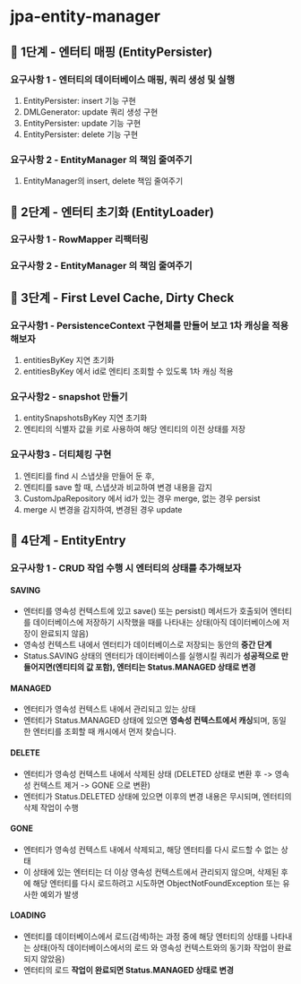 # jpa-entity-manager

## 🚀 1단계 - 엔터티 매핑 (EntityPersister)

### 요구사항 1 - 엔터티의 데이터베이스 매핑, 쿼리 생성 및 실행

1. EntityPersister: insert 기능 구현
2. DMLGenerator: update 쿼리 생성 구현
3. EntityPersister: update 기능 구현
4. EntityPersister: delete 기능 구현

### 요구사항 2 - EntityManager 의 책임 줄여주기

1. EntityManager의 insert, delete 책임 줄여주기

## 🚀 2단계 - 엔터티 초기화 (EntityLoader)

### 요구사항 1 - RowMapper 리팩터링

### 요구사항 2 - EntityManager 의 책임 줄여주기

## 🚀 3단계 - First Level Cache, Dirty Check

### 요구사항1 - PersistenceContext 구현체를 만들어 보고 1차 캐싱을 적용해보자

1. entitiesByKey 지연 초기화
2. entitiesByKey 에서 id로 엔티티 조회할 수 있도록 1차 캐싱 적용

### 요구사항2 - snapshot 만들기

1. entitySnapshotsByKey 지연 초기화
2. 엔티티의 식별자 값을 키로 사용하여 해당 엔티티의 이전 상태를 저장

### 요구사항3 - 더티체킹 구현

1. 엔티티를 find 시 스냅샷을 만들어 둔 후,
2. 엔티티를 save 할 때, 스냅샷과 비교하여 변경 내용을 감지
3. CustomJpaRepository 에서 id가 있는 경우 merge, 없는 경우 persist
4. merge 시 변경을 감지하여, 변경된 경우 update

## 🚀 4단계 - EntityEntry

### 요구사항 1 - CRUD 작업 수행 시 엔터티의 상태를 추가해보자

#### SAVING

- 엔터티를 영속성 컨텍스트에 있고 save() 또는 persist() 메서드가 호출되어 엔터티를 데이터베이스에 저장하기 시작했을 때를 나타내는 상태(아직 데이터베이스에 저장이 완료되지 않음)
- 영속성 컨텍스트 내에서 엔터티가 데이터베이스로 저장되는 동안의 **중간 단계**
- Status.SAVING 상태의 엔터티가 데이터베이스를 실행시킬 쿼리가 **성공적으로 만들어지면(엔티티의 값 포함), 엔터티는 Status.MANAGED 상태로 변경**

#### MANAGED

- 엔터티가 영속성 컨텍스트 내에서 관리되고 있는 상태
- 엔터티가 Status.MANAGED 상태에 있으면 **영속성 컨텍스트에서 캐싱**되며, 동일한 엔터티를 조회할 때 캐시에서 먼저 찾습니다.

#### DELETE

- 엔터티가 영속성 컨텍스트 내에서 삭제된 상태 (DELETED 상태로 변환 후 -> 영속성 컨텍스트 제거 -> GONE 으로 변환)
- 엔터티가 Status.DELETED 상태에 있으면 이후의 변경 내용은 무시되며, 엔터티의 삭제 작업이 수행

#### GONE

- 엔터티가 영속성 컨텍스트 내에서 삭제되고, 해당 엔터티를 다시 로드할 수 없는 상태
- 이 상태에 있는 엔터티는 더 이상 영속성 컨텍스트에서 관리되지 않으며, 삭제된 후에 해당 엔터티를 다시 로드하려고 시도하면 ObjectNotFoundException 또는 유사한 예외가 발생

#### LOADING

- 엔터티를 데이터베이스에서 로드(검색)하는 과정 중에 해당 엔터티의 상태를 나타내는 상태(아직 데이터베이스에서의 로드 와 영속성 컨텍스트와의 동기화 작업이 완료되지 않았음)
- 엔터티의 로드 **작업이 완료되면 Status.MANAGED 상태로 변경**
